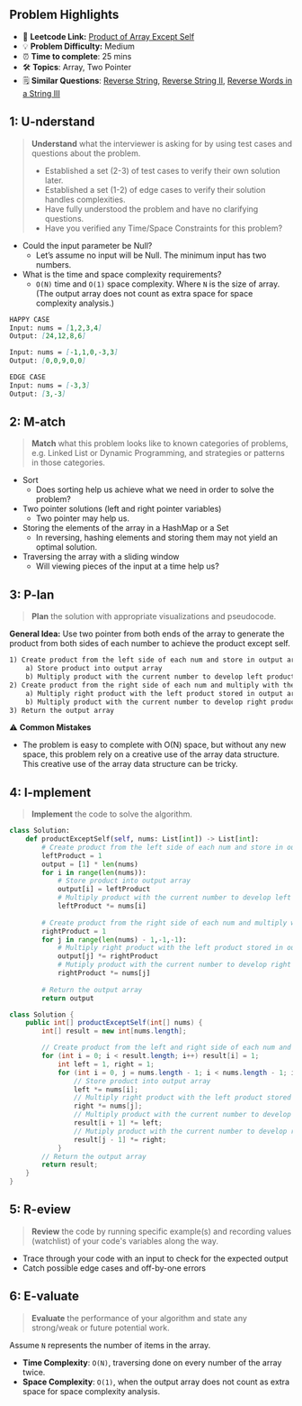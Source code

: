 ## Problem Highlights

* 🔗 **Leetcode Link:** [Product of Array Except Self](https://leetcode.com/problems/product-of-array-except-self/)
* 💡 **Problem Difficulty:** Medium
* ⏰ **Time to complete**: 25 mins
* 🛠️ **Topics**: Array, Two Pointer
* 🗒️ **Similar Questions**: [Reverse String](https://leetcode.com/problems/reverse-string/), [Reverse String II](https://leetcode.com/problems/reverse-string-ii/), [Reverse Words in a String III](https://leetcode.com/problems/reverse-words-in-a-string-iii/)
    
## 1: U-nderstand
 
> **Understand** what the interviewer is asking for by using test cases and questions about the problem.
> 
> - Established a set (2-3) of test cases to verify their own solution later.
> - Established a set (1-2) of edge cases to verify their solution handles complexities.
> - Have fully understood the problem and have no clarifying questions.
> - Have you verified any Time/Space Constraints for this problem?

- Could the input parameter be Null?
  - Let’s assume no input will be Null. The minimum input has two numbers.
- What is the time and space complexity requirements?
    - `O(N)` time and `O(1)` space complexity. Where `N` is the size of array. (The output array does not count as extra space for space complexity analysis.)

```markdown
HAPPY CASE
Input: nums = [1,2,3,4]
Output: [24,12,8,6]

Input: nums = [-1,1,0,-3,3]
Output: [0,0,9,0,0]

EDGE CASE
Input: nums = [-3,3]
Output: [3,-3]
```   
    
## 2: M-atch

> **Match** what this problem looks like to known categories of problems, e.g. Linked List or Dynamic Programming, and strategies or patterns in those categories.

- Sort
    - Does sorting help us achieve what we need in order to solve the problem?
- Two pointer solutions (left and right pointer variables)
    - Two pointer may help us.
- Storing the elements of the array in a HashMap or a Set
    - In reversing, hashing elements and storing them may not yield an optimal solution.
- Traversing the array with a sliding window
    - Will viewing pieces of the input at a time help us?

## 3: P-lan

> **Plan** the solution with appropriate visualizations and pseudocode.

**General Idea:** Use two pointer from both ends of the array to generate the product from both sides of each number to achieve the product except self. 

```markdown
1) Create product from the left side of each num and store in output array. 
    a) Store product into output array
    b) Multiply product with the current number to develop left product
2) Create product from the right side of each num and multiply with the left product stored in output array.
    a) Multiply right product with the left product stored in output array
    b) Multiply product with the current number to develop right product
3) Return the output array
```

⚠️ **Common Mistakes**

* The problem is easy to complete with O(N) space, but without any new space, this problem rely on a creative use of the array data structure.  This creative use of the array data structure can be tricky. 

## 4: I-mplement

> **Implement** the code to solve the algorithm.

```python
class Solution:
    def productExceptSelf(self, nums: List[int]) -> List[int]:
        # Create product from the left side of each num and store in output array.
        leftProduct = 1
        output = [1] * len(nums)
        for i in range(len(nums)):
            # Store product into output array
            output[i] = leftProduct
            # Multiply product with the current number to develop left product
            leftProduct *= nums[i]
        
        # Create product from the right side of each num and multiply with the left product stored in output array.
        rightProduct = 1
        for j in range(len(nums) - 1,-1,-1):
            # Multiply right product with the left product stored in output array.
            output[j] *= rightProduct
            # Mutiply product with the current number to develop right product
            rightProduct *= nums[j]
        
        # Return the output array
        return output
```
```java
class Solution {
    public int[] productExceptSelf(int[] nums) {
        int[] result = new int[nums.length];

        // Create product from the left and right side of each num and store in output array.
        for (int i = 0; i < result.length; i++) result[i] = 1;
            int left = 1, right = 1;
            for (int i = 0, j = nums.length - 1; i < nums.length - 1; i++, j--) {
                // Store product into output array
                left *= nums[i];
                // Multiply right product with the left product stored in output array.
                right *= nums[j];
                // Multiply product with the current number to develop left product
                result[i + 1] *= left;
                // Mutiply product with the current number to develop right product
                result[j - 1] *= right;
            }
        // Return the output array
        return result;
    }
}
```
    
## 5: R-eview

> **Review** the code by running specific example(s) and recording values (watchlist) of your code's variables along the way.

- Trace through your code with an input to check for the expected output
- Catch possible edge cases and off-by-one errors

## 6: E-valuate

> **Evaluate** the performance of your algorithm and state any strong/weak or future potential work.

Assume `N` represents the number of items in the array.

* **Time Complexity**: `O(N)`, traversing done on every number of the array twice.
* **Space Complexity**: `O(1)`, when the output array does not count as extra space for space complexity analysis.